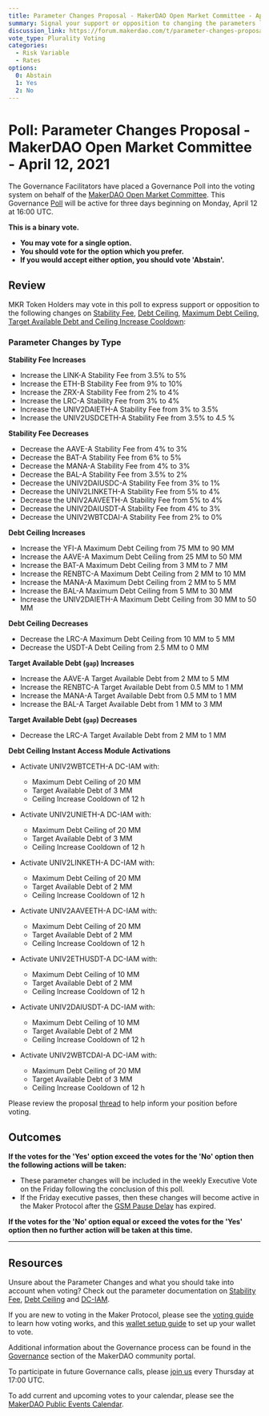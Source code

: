 ```yaml
---
title: Parameter Changes Proposal - MakerDAO Open Market Committee - April 12, 2021
summary: Signal your support or opposition to changing the parameters listed in this poll.
discussion_link: https://forum.makerdao.com/t/parameter-changes-proposal-ppg-omc-001-7-april-2021/7358/1
vote_type: Plurality Voting
categories:
  - Risk Variable
  - Rates
options:
  0: Abstain
  1: Yes
  2: No
---
```


# Poll: Parameter Changes Proposal - MakerDAO Open Market Committee - April 12, 2021

The Governance Facilitators have placed a Governance Poll into the voting system on behalf of the [MakerDAO Open Market Committee](https://forum.makerdao.com/t/parameter-proposal-group-makerdao-open-market-committee/7355). This Governance [Poll](https://community-development.makerdao.com/en/learn/governance/on-chain-gov) will be active for three days beginning on Monday, April 12 at 16:00 UTC.

**This is a binary vote.** 
- **You may vote for a single option.** 
- **You should vote for the option which you prefer.**
- **If you would accept either option, you should vote 'Abstain'.**

## Review

MKR Token Holders may vote in this poll to express support or opposition to the following changes on [Stability Fee](https://community-development.makerdao.com/en/learn/governance/param-stability-fee), [Debt Ceiling](https://community-development.makerdao.com/en/learn/governance/param-debt-ceiling/), [Maximum Debt Ceiling, Target Available Debt and Ceiling Increase Cooldown](https://community-development.makerdao.com/en/learn/governance/module-dciam/):

### Parameter Changes by Type

**Stability Fee Increases**
- Increase the LINK-A Stability Fee from 3.5% to 5%
- Increase the ETH-B Stability Fee from 9% to 10%
- Increase the ZRX-A Stability Fee from 2% to 4%
- Increase the LRC-A Stability Fee from 3% to 4%
- Increase the UNIV2DAIETH-A Stability Fee from 3% to 3.5%
- Increase the UNIV2USDCETH-A Stability Fee from 3.5% to 4.5 %

**Stability Fee Decreases**
- Decrease the AAVE-A Stability Fee from 4% to 3%
- Decrease the BAT-A Stability Fee from 6% to 5%
- Decrease the MANA-A Stability Fee from 4% to 3%
- Decrease the BAL-A Stability Fee from 3.5% to 2%
- Decrease the UNIV2DAIUSDC-A Stability Fee from 3% to 1%
- Decrease the UNIV2LINKETH-A Stability Fee from 5% to 4%
- Decrease the UNIV2AAVEETH-A Stability Fee from 5% to 4%
- Decrease the UNIV2DAIUSDT-A Stability Fee from 4% to 3%
- Decrease the UNIV2WBTCDAI-A Stability Fee from 2% to 0%

**Debt Ceiling Increases**
- Increase the YFI-A Maximum Debt Ceiling from 75 MM to 90 MM
- Increase the AAVE-A Maximum Debt Ceiling from 25 MM to 50 MM
- Increase the BAT-A Maximum Debt Ceiling from 3 MM to 7 MM
- Increase the RENBTC-A Maximum Debt Ceiling from 2 MM to 10 MM
- Increase the MANA-A Maximum Debt Ceiling from 2 MM to 5 MM
- Increase the BAL-A Maximum Debt Ceiling from 5 MM to 30 MM
- Increase the UNIV2DAIETH-A Maximum Debt Ceiling from 30 MM to 50 MM

**Debt Ceiling Decreases**
- Decrease the LRC-A Maximum Debt Ceiling from 10 MM to 5 MM
- Decrease the USDT-A Debt Ceiling from 2.5 MM to 0 MM

**Target Available Debt (`gap`) Increases**
- Increase the AAVE-A Target Available Debt from 2 MM to 5 MM
- Increase the RENBTC-A Target Available Debt from 0.5 MM to 1 MM
- Increase the MANA-A Target Available Debt from 0.5 MM to 1 MM
- Increase the BAL-A Target Available Debt from 1 MM to 3 MM

**Target Available Debt (`gap`) Decreases**
- Decrease the LRC-A Target Available Debt from 2 MM to 1 MM

**Debt Ceiling Instant Access Module Activations**

- Activate UNIV2WBTCETH-A DC-IAM with: 
  - Maximum Debt Ceiling of 20 MM
  - Target Available Debt of 3 MM
  - Ceiling Increase Cooldown of 12 h

- Activate UNIV2UNIETH-A DC-IAM with: 
  - Maximum Debt Ceiling of 20 MM
  - Target Available Debt of 3 MM
  - Ceiling Increase Cooldown of 12 h
  
- Activate UNIV2LINKETH-A DC-IAM with: 
  - Maximum Debt Ceiling of 20 MM
  - Target Available Debt of 2 MM
  - Ceiling Increase Cooldown of 12 h

- Activate UNIV2AAVEETH-A DC-IAM with: 
  - Maximum Debt Ceiling of 20 MM
  - Target Available Debt of 2 MM
  - Ceiling Increase Cooldown of 12 h

- Activate UNIV2ETHUSDT-A DC-IAM with: 
  - Maximum Debt Ceiling of 10 MM
  - Target Available Debt of 2 MM
  - Ceiling Increase Cooldown of 12 h

- Activate UNIV2DAIUSDT-A DC-IAM with: 
  - Maximum Debt Ceiling of 10 MM
  - Target Available Debt of 2 MM
  - Ceiling Increase Cooldown of 12 h

- Activate UNIV2WBTCDAI-A DC-IAM with: 
  - Maximum Debt Ceiling of 20 MM
  - Target Available Debt of 3 MM
  - Ceiling Increase Cooldown of 12 h

Please review the proposal [thread](https://forum.makerdao.com/t/parameter-changes-proposal-ppg-omc-001-7-april-2021/7358) to help inform your position before voting.

## Outcomes

**If the votes for the 'Yes' option exceed the votes for the 'No' option then the following actions will be taken:**

- These parameter changes will be included in the weekly Executive Vote on the Friday following the conclusion of this poll.
- If the Friday executive passes, then these changes will become active in the Maker Protocol after the [GSM Pause Delay](https://community-development.makerdao.com/en/learn/governance/param-gsm-pause-delay) has expired.

**If the votes for the 'No' option equal or exceed the votes for the 'Yes' option then no further action will be taken at this time.**

---

## Resources

Unsure about the Parameter Changes and what you should take into account when voting? Check out the parameter documentation on [Stability Fee](https://community-development.makerdao.com/en/learn/governance/param-stability-fee), [Debt Ceiling](https://community-development.makerdao.com/en/learn/governance/param-debt-ceiling/) and [DC-IAM](https://community-development.makerdao.com/en/learn/governance/module-dciam/).

If you are new to voting in the Maker Protocol, please see the [voting guide](https://community-development.makerdao.com/en/learn/governance/how-voting-works/) to learn how voting works, and this [wallet setup guide](https://community-development.makerdao.com/en/learn/governance/voting-setup/) to set up your wallet to vote.

Additional information about the Governance process can be found in the [Governance](https://community-development.makerdao.com/en/learn/governance) section of the MakerDAO community portal.

To participate in future Governance calls, please [join us](https://github.com/makerdao/community/tree/master/governance/governance-and-risk-meetings) every Thursday at 17:00 UTC.

To add current and upcoming votes to your calendar, please see the [MakerDAO Public Events Calendar](https://calendar.google.com/calendar/embed?src=makerdao.com_3efhm2ghipksegl009ktniomdk%40group.calendar.google.com&ctz=UTC&mode=week&showCalendars=0&showPrint=0).
